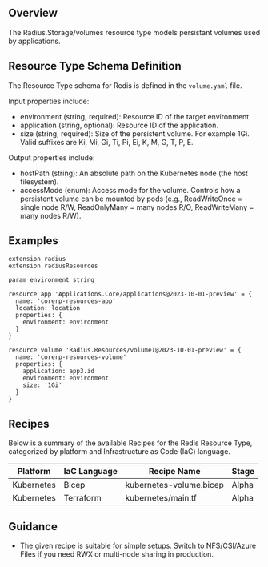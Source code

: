 ## Overview
The Radius.Storage/volumes resource type models persistant volumes used by applications.

## Resource Type Schema Definition

The Resource Type schema for Redis is defined in the `volume.yaml` file.

Input properties include:

- environment (string, required): Resource ID of the target environment.
- application (string, optional): Resource ID of the application.
- size (string, required): Size of the persistent volume. For example 1Gi. Valid suffixes are Ki, Mi, Gi, Ti, Pi, Ei, K, M, G, T, P, E. 

Output properties include:

- hostPath (string): An absolute path on the Kubernetes node (the host filesystem).
- accessMode (enum): Access mode for the volume. Controls how a persistent volume can be mounted by pods (e.g., ReadWriteOnce = single node R/W, ReadOnlyMany = many nodes R/O, ReadWriteMany = many nodes R/W).

## Examples

```
extension radius
extension radiusResources

param environment string

resource app 'Applications.Core/applications@2023-10-01-preview' = {
  name: 'corerp-resources-app'
  location: location
  properties: {
    environment: environment
  }
}

resource volume 'Radius.Resources/volume1@2023-10-01-preview' = {
  name: 'corerp-resources-volume'
  properties: {
    application: app3.id
    environment: environment
    size: '1Gi'
  }
}

```

## Recipes

Below is a summary of the available Recipes for the Redis Resource Type, categorized by platform and Infrastructure as Code (IaC) language. 

|Platform| IaC Language| Recipe Name | Stage |
|---|---|---|---|
| Kubernetes | Bicep | kubernetes-volume.bicep | Alpha |
| Kubernetes | Terraform | kubernetes/main.tf | Alpha |

## Guidance

- The given recipe is suitable for simple setups. Switch to NFS/CSI/Azure Files if you need RWX or multi-node sharing in production. 
